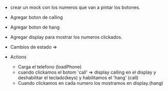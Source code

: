 - crear un mock con los numeros que van a pintar los botones.
- Agregar boton de calling
- Agregar boton de hang
- Agregar display para mostrar los numeros clickados.

- Cambios de estado =>

- Actions
  - Carga el telefono (loadPhone)
  - cuando clickamos el botom 'call' => display calling en el display y deshabilitar el teclado(keys) y habilitamos el 'hang' (call)
  - Cuando clickamos en cada numero los mostramos en display.(hang)
